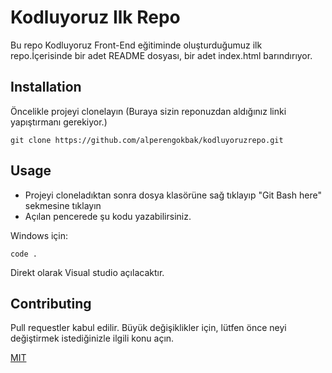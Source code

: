 # Kodluyoruz Ilk Repo

Bu repo Kodluyoruz Front-End eğitiminde oluşturduğumuz ilk repo.İçerisinde bir adet README dosyası, bir adet index.html barındırıyor.

## Installation

Öncelikle projeyi clonelayın (Buraya sizin reponuzdan aldığınız linki yapıştırmanı gerekiyor.)

```
git clone https://github.com/alperengokbak/kodluyoruzrepo.git
```

## Usage

* Projeyi cloneladıktan sonra dosya klasörüne sağ tıklayıp "Git Bash here" sekmesine tıklayın
* Açılan pencerede şu kodu yazabilirsiniz.

Windows için:

```
code .
```
Direkt olarak Visual studio açılacaktır.

## Contributing
Pull requestler kabul edilir. Büyük değişiklikler için, lütfen önce neyi değiştirmek istediğinizle ilgili konu açın.

[MIT](https://choosealicense.com/licenses/mit/)